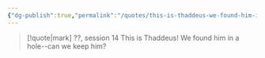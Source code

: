 ```yaml
---
{"dg-publish":true,"permalink":"/quotes/this-is-thaddeus-we-found-him-in-a-hole-can-we-keep-him/"}
---
```




> [!quote|mark] ??, session 14
> This is Thaddeus! We found him in a hole--can we keep him?


